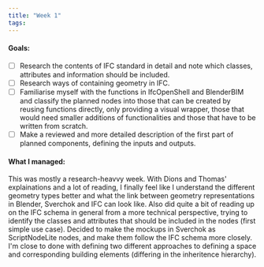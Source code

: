 ```yaml
---
title: "Week 1"
tags: 
---
```

#### Goals:
- [ ] Research the contents of IFC standard in detail and note which classes, attributes and information should be included. 
- [ ] Research ways of containing geometry in IFC. 
- [ ] Familiarise myself with the functions in IfcOpenShell and BlenderBIM and classify the planned nodes into those that can be created by reusing functions directly, only providing a visual wrapper, those that would need smaller additions of functionalities and those that have to be written from scratch.
- [ ] Make a reviewed and more detailed description of the first part of planned components, defining the inputs and outputs.

#### What I managed:
This was mostly a research-heavvy week. With Dions and Thomas' explainations and a lot of reading, I finally feel like I understand the different geometry types better and what the link between geometry representations in Blender, Sverchok and IFC can look like. 
Also did quite a bit of reading up on the IFC schema in general from a more technical perspective, trying to identify the classes and attributes that should be included in the nodes (first simple use case).
Decided to make the mockups in Sverchok as ScriptNodeLite nodes, and make them follow the IFC schema more closely. I'm close to done with defining two different approaches to defining a space and corresponding building elements (differing in the inheritence hierarchy).
